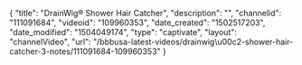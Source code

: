 {
    "title": "DrainWig&reg; Shower Hair Catcher",
    "description": "",
    "channelid": "111091684",
    "videoid": "109960353",
    "date_created": "1502517203",
    "date_modified": "1504049174",
    "type": "captivate",
    "layout": "channelVideo",
    "url": "\/bbbusa-latest-videos\/drainwig\u00c2-shower-hair-catcher-3-notes\/111091684-109960353"
}